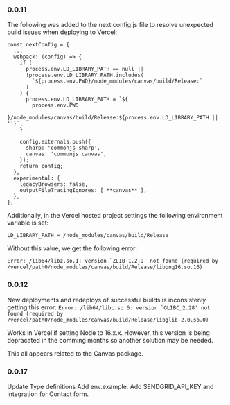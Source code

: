 ### 0.0.11

The following was added to the next.config.js file to resolve unexpected build issues when deploying to Vercel:

```
const nextConfig = {
  ...
  webpack: (config) => {
    if (
      process.env.LD_LIBRARY_PATH == null ||
      !process.env.LD_LIBRARY_PATH.includes(
        `${process.env.PWD}/node_modules/canvas/build/Release:`
      )
    ) {
      process.env.LD_LIBRARY_PATH = `${
        process.env.PWD
      }/node_modules/canvas/build/Release:${process.env.LD_LIBRARY_PATH || ''}`;
    }

    config.externals.push({
      sharp: 'commonjs sharp',
      canvas: 'commonjs canvas',
    });
    return config;
  },
  experimental: {
    legacyBrowsers: false,
    outputFileTracingIgnores: ['**canvas**'],
  },
};
```

Additionally, in the Vercel hosted project settings the following environment variable is set:

```
LD_LIBRARY_PATH = /node_modules/canvas/build/Release
```

Without this value, we get the following error:

```
Error: /lib64/libz.so.1: version `ZLIB_1.2.9' not found (required by /vercel/path0/node_modules/canvas/build/Release/libpng16.so.16)
```

### 0.0.12

New deployments and redeploys of successful builds is inconsistenly getting this error:
`` Error: /lib64/libc.so.6: version `GLIBC_2.28' not found (required by /vercel/path0/node_modules/canvas/build/Release/libglib-2.0.so.0) ``

Works in Vercel if setting Node to 16.x.x. However, this version is being depracated in the comming months so another solution may be needed.

This all appears related to the Canvas package.

### 0.0.17

Update Type definitions
Add env.example.
Add SENDGRID_API_KEY and integration for Contact form.
